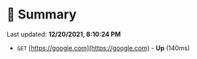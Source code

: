 # 📖 Summary
Last updated: **12/20/2021, 8:10:24 PM**

- `GET` [https://google.com](https://google.com) - **Up** (140ms)
